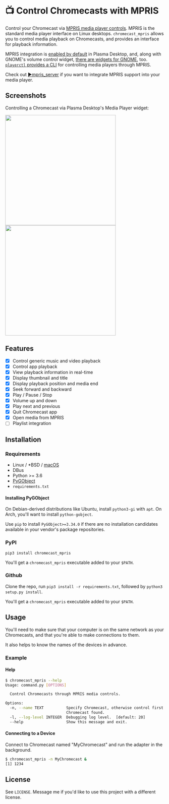 # 📺 Control Chromecasts with MPRIS
Control your Chromecast via [MPRIS media player controls](https://specifications.freedesktop.org/mpris-spec/2.2/). MPRIS is the standard media player interface on Linux desktops.
`chromecast_mpris` allows you to control media playback on Chromecasts, and provides an interface for playback information.

MPRIS integration is [enabled by default](https://github.com/KDE/plasma-workspace/tree/master/applets/mediacontroller) in Plasma Desktop, and, along with GNOME's volume control widget, [there are widgets for GNOME](https://extensions.gnome.org/extension/1379/mpris-indicator-button/), too. [`playerctl` provides a CLI](https://github.com/altdesktop/playerctl) for controlling media players through MPRIS.

Check out [▶️mpris_server](https://github.com/alexdelorenzo/mpris_server) if you want to integrate MPRIS support into your media player.

## Screenshots

Controlling a Chromecast via Plasma Desktop's Media Player widget:

<img src="https://github.com/alexdelorenzo/chromecast_mpris/raw/master/assets/mpris_widget.png" height="350" /> <img src="https://github.com/alexdelorenzo/chromecast_mpris/raw/master/assets/mpris_bar.png" height="350" />


## Features
  * [x] Control generic music and video playback
  * [x] Control app playback
  * [x] View playback information in real-time
  * [x] Display thumbnail and title
  * [x] Display playback position and media end
  * [x] Seek forward and backward
  * [x] Play / Pause / Stop
  * [x] Volume up and down
  * [x] Play next and previous
  * [x] Quit Chromecast app
  * [x] Open media from MPRIS
  * [ ] Playlist integration

## Installation
### Requirements
 - Linux / *BSD / [macOS](https://github.com/zbentley/dbus-osx-examples)
 - DBus
 - Python >= 3.6
 - [PyGObject](https://pypi.org/project/PyGObject/)
 - `requirements.txt`
 
#### Installing PyGObject
On Debian-derived distributions like Ubuntu, install `python3-gi` with `apt`. On Arch, you'll want to install `python-gobject`.

Use `pip` to install `PyGObject>=3.34.0` if there are no installation candidates available in your vendor's package repositories.

### PyPI
`pip3 install chromecast_mpris`

You'll get a `chromecast_mpris` executable added to your `$PATH`.


### Github
Clone the repo, run `pip3 install -r requirements.txt`, followed by `python3 setup.py install`. 

You'll get a `chromecast_mpris` executable added to your `$PATH`.

## Usage
You'll need to make sure that your computer is on the same network as your Chromecasts, and that you're able to make connections to them. 

It also helps to know the names of the devices in advance.

### Example
#### Help
```bash
$ chromecast_mpris --help
Usage: command.py [OPTIONS]

  Control Chromecasts through MPRIS media controls.

Options:
  -n, --name TEXT          Specify Chromecast, otherwise control first
                           Chromecast found.
  -l, --log-level INTEGER  Debugging log level.  [default: 20]
  --help                   Show this message and exit.
```

#### Connecting to a Device
Connect to Chromecast named "MyChromecast" and run the adapter in the background.
```bash
$ chromecast_mpris -n MyChromecast &
[1] 1234
```

## License
See `LICENSE`. Message me if you'd like to use this project with a different license.
